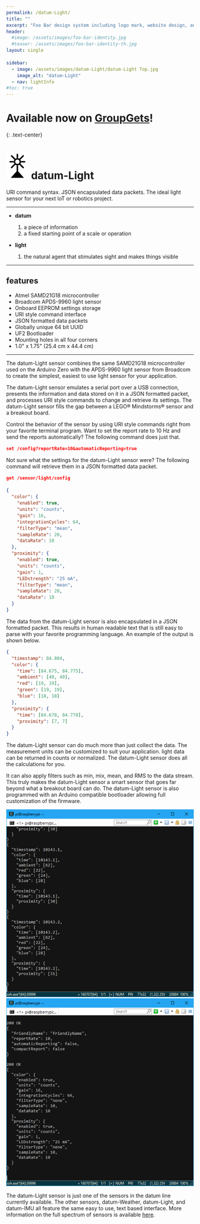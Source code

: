 ```yaml
---
permalink: /datum-Light/
title: ""
excerpt: "Foo Bar design system including logo mark, website design, and branding applications."
header:
  #image: /assets/images/foo-bar-identity.jpg
  #teaser: /assets/images/foo-bar-identity-th.jpg
layout: single

sidebar:
  - image: /assets/images/datum-Light/datum-Light Top.jpg
    image_alt: "datum-Light"
  - nav: lightInfo
#toc: true
---
```


# Available now on [GroupGets](https://groupgets.com/campaigns/574-datum-light)! 
{: .text-center}

![alt text](/assets/images/datumLogo-small.png) datum-Light
==  

URI command syntax. JSON encapsulated data packets. 
The ideal light sensor for your next IoT or robotics project.

---

- **datum**
   1. a piece of information
   1. a fixed starting point of a scale or operation

- **light**
   1. the natural agent that stimulates sight and makes things visible

---
## features
  - Atmel SAMD21G18 microcontroller
  - Broadcom APDS-9960 light sensor
  - Onboard EEPROM settings storage
  - URI style command interface
  - JSON formatted data packets
  - Globally unique 64 bit UUID
  - UF2 Bootloader
  - Mounting holes in all four corners
  - 1.0" x 1.75" (25.4 cm x 44.4 cm)

---

The datum-Light sensor combines the same SAMD21G18 microcontroller used on the Arduino Zero with the APDS-9960 light sensor from Broadcom to create the simplest, easiest to use light sensor for your application.

The datum-Light sensor emulates a serial port over a USB connection, presents the information and data stored on it in a JSON formatted packet, and processes URI style commands to change and retrieve its settings. The datum-Light sensor fills the gap between a LEGO&reg; Mindstorms&reg; sensor and a breakout board.

Control the behavior of the sensor by using URI style commands right from your favorite terminal program.  Want to set the report rate to 10 Hz and send the reports automatically?  The following command does just that.

```json
set /config?reportRate=10&automaticReporting=true
```

Not sure what the settings for the datum-Light sensor were?  The following command will retrieve them in a JSON formatted data packet.

```json
get /sensor/light/config

{
  "color": {
    "enabled": true,
    "units": "counts",
    "gain": 16,
    "integrationCycles": 64,
    "filterType": "mean",
    "sampleRate": 20,
    "dataRate": 10
  },
  "proximity": {
    "enabled": true,
    "units": "counts",
    "gain": 1,
    "LEDstrength": "25 mA",
    "filterType": "mean",
    "sampleRate": 20,
    "dataRate": 10
  }
}
```

The data from the datum-Light sensor is also encapsulated in a JSON formatted packet.  This results in human readable text that is still easy to parse with your favorite programming language.  An example of the output is shown below.

```json
{
  "timestamp": 84.804,
  "color": {
    "time": [84.675, 84.775],
    "ambient": [40, 40],
    "red": [19, 19],
    "green": [19, 19],
    "blue": [18, 18]
  },
  "proximity": {
    "time": [84.678, 84.778],
    "proximity": [7, 7]
  }
}
```


The datum-Light sensor can do much more than just collect the data.  The measurement units can be customized to suit your application.  light data can be returned in counts or normalized.  The datum-Light sensor does all the calculations for you.

It can also apply filters such as min, mix, mean, and RMS to the data stream.  This truly makes the datum-Light sensor a smart sensor that goes far beyond what a breakout board can do.  The datum-Light sensor is also programmed with an Arduino compatible bootloader allowing full customization of the firmware.


![alt text](/assets/images/datum-Light/datum-Light-Data1.png)
![alt text](/assets/images/datum-Light/datum-Light-Data2.png)

The datum-Light sensor is just one of the sensors in the datum line currently available.  The other sensors, datum-Weather, datum-Light, and datum-IMU all feature the same easy to use, text based interface.  More information on the full spectrum of sensors is available [here](/datum/).
